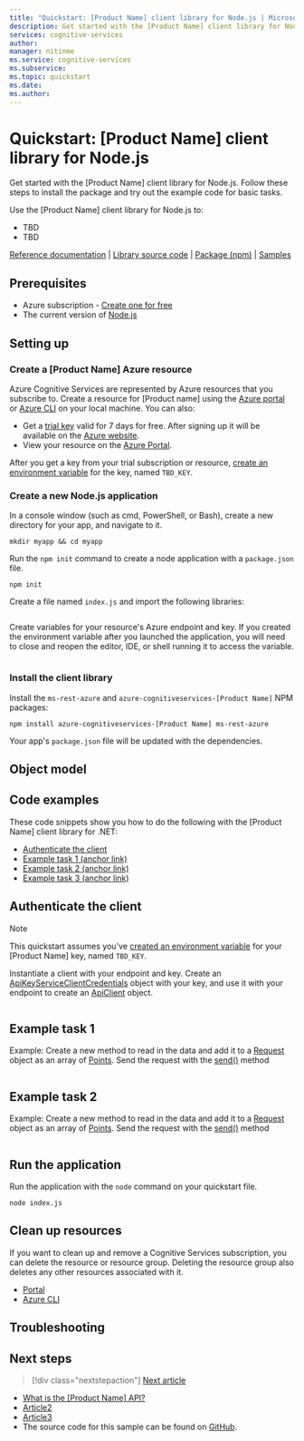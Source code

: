 ```yaml
---
title: "Quickstart: [Product Name] client library for Node.js | Microsoft Docs"
description: Get started with the [Product Name] client library for Node.js...
services: cognitive-services
author: 
manager: nitinme
ms.service: cognitive-services
ms.subservice: 
ms.topic: quickstart
ms.date: 
ms.author: 
---
```


<!-- 
You can find more guidance for formatting these quickstarts at: 
https://review.docs.microsoft.com/en-us/help/contribute/contribute-how-to-write-library-quickstart-v2?branch=pr-en-us-2187


Title: 
    The H1 of your Quickstart should be in the format: # Quickstart: [Product Name] client library for [Language]
-->

# Quickstart: [Product Name] client library for Node.js

Get started with the [Product Name] client library for Node.js. Follow these steps to install the package and try out the example code for basic tasks. 

<!-- 
    After the above line, briefly describe the service. You can often use the first line of the service's docs landing page for this.

    Next, add a bulleted list of the most common tasks supported by the library, prefaced with "Use the [Product Name] client library for [Language] to:". You provide code snippets for these tasks in the Code examples section later in the Quickstart. Keep the list short but include those tasks most developers need to perform with the library.

    Lastly, include the following single line of links targeting the library's companion content at the bottom of the introduction; make adjustments as necessary, for example NuGet instead of PyPi:
-->

Use the [Product Name] client library for Node.js to:

* TBD
* TBD

<!--
    Include the following single line of links targeting the library's companion content at the bottom of the introduction; make adjustments as necessary, but try not to include any other links or content in the introduction.
-->

[Reference documentation](https://docs.microsoft.com/dotnet/api/Microsoft.Azure.CognitiveServices.AnomalyDetector?view=azure-dotnet-preview) | [Library source code](https://github.com/Azure/azure-sdk-for-net/tree/master/sdk/cognitiveservices/AnomalyDetector) | [Package (npm)](https://www.nuget.org/packages/Microsoft.Azure.CognitiveServices.AnomalyDetector/) | [Samples](https://github.com/Azure-Samples/anomalydetector)

## Prerequisites

* Azure subscription - [Create one for free](https://azure.microsoft.com/free/)
* The current version of [Node.js](https://nodejs.org/)

## Setting up

<!--
    Walk the reader through preparing their environment for working with the client library. Include instructions for creating the Azure resources required to make calls to the service, obtaining credentials, and setting up their local development environment.

    See the "setting up" section for more details: 
    https://review.docs.microsoft.com/en-us/help/contribute/contribute-how-to-write-library-quickstart-v2?branch=pr-en-us-2187#setting-up 
-->


### Create a [Product Name] Azure resource

Azure Cognitive Services are represented by Azure resources that you subscribe to. Create a resource for [Product name] using the [Azure portal](https://docs.microsoft.com/azure/cognitive-services/cognitive-services-apis-create-account) or [Azure CLI](https://docs.microsoft.com/azure/cognitive-services/cognitive-services-apis-create-account-cli) on your local machine. You can also:

* Get a [trial key](https://azure.microsoft.com/try/cognitive-services/#decision) valid for 7 days for free. After signing up it will be available on the [Azure website](https://azure.microsoft.com/try/cognitive-services/my-apis/).  
* View your resource on the [Azure Portal](https://portal.azure.com/).

<!-- rename TBD_KEY to something meaningful for your service, like TEXT_ANALYTICS_KEY -->
After you get a key from your trial subscription or resource, [create an environment variable](https://docs.microsoft.com/azure/cognitive-services/cognitive-services-apis-create-account#configure-an-environment-variable-for-authentication) for the key, named `TBD_KEY`.
 
### Create a new Node.js application

<!--
    replace the product with your product 
-->
In a console window (such as cmd, PowerShell, or Bash), create a new directory for your app, and navigate to it. 

```console
mkdir myapp && cd myapp
```

Run the `npm init` command to create a node application with a `package.json` file. 

```console
npm init
```

Create a file named `index.js` and import the following libraries:

```javascript

```

Create variables for your resource's Azure endpoint and key. If you created the environment variable after you launched the application, you will need to close and reopen the editor, IDE, or shell running it to access the variable.

```javascript

```

### Install the client library

Install the `ms-rest-azure` and `azure-cognitiveservices-[Product Name]` NPM packages:

```console
npm install azure-cognitiveservices-[Product Name] ms-rest-azure
```

Your app's `package.json` file will be updated with the dependencies.

## Object model

<!-- 
    Briefly introduce and describe the functionality of the library's main classes. Include links to their reference pages.

    Explain the object hierarchy and how the classes work together to manipulate resources in the service.
-->

## Code examples

<!--
    Include code snippets and short descriptions for each task you list in the the bulleted list. Briefly explain each operation, but include enough clarity to explain complex or otherwise tricky operations.

    Include links to the service's reference content when introducing a class for the first time
-->

These code snippets show you how to do the following with the [Product Name] client library for .NET:

* [Authenticate the client](#)
* [Example task 1 (anchor link)](#)
* [Example task 2 (anchor link)](#)
* [Example task 3 (anchor link)](#)

## Authenticate the client
<!--

    The authentication section (and its H3) is required and must be the first code example in the section if your library requires authentication for use.

    change the environment key variable to something descriptive for your service.
    For example: TEXT_ANALYTICS_KEY
-->

> [!NOTE]
> This quickstart assumes you've [created an environment variable](https://docs.microsoft.com/azure/cognitive-services/cognitive-services-apis-create-account#configure-an-environment-variable-for-authentication) for your [Product Name] key, named `TBD_KEY`.

Instantiate a client with your endpoint and key. Create an [ApiKeyServiceClientCredentials]() object with your key, and use it with your endpoint to create an [ApiClient]() object.


```javascript

```

## Example task 1

Example: Create a new method to read in the data and add it to a [Request](https://docs.microsoft.com/dotnet/) object as an array of [Points](https://docs.microsoft.com/dotnet/). Send the request with the [send()](https://docs.microsoft.com/dotnet/) method

```javascript
```

## Example task 2

Example: Create a new method to read in the data and add it to a [Request](https://docs.microsoft.com/dotnet/) object as an array of [Points](https://docs.microsoft.com/dotnet/). Send the request with the [send()](https://docs.microsoft.com/dotnet/) method

```javascript
```

## Run the application

Run the application with the `node` command on your quickstart file.

```console
node index.js
```

## Clean up resources

If you want to clean up and remove a Cognitive Services subscription, you can delete the resource or resource group. Deleting the resource group also deletes any other resources associated with it.

* [Portal](../../cognitive-services-apis-create-account.md#clean-up-resources)
* [Azure CLI](../../cognitive-services-apis-create-account-cli.md#clean-up-resources)

## Troubleshooting

<!--
    This section is optional. If you know of areas that people commonly run into trouble, help them resolve those issues in this section
-->

## Next steps

> [!div class="nextstepaction"]
>[Next article]()

* [What is the [Product Name] API?](../overview.md)
* [Article2](../overview.md)
* [Article3](../overview.md)
* The source code for this sample can be found on [GitHub]().